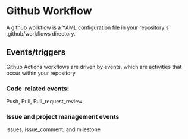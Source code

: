 # Github Workflow
A github workflow is a YAML configuration file in your repository's .github/workflows directory. 


## Events/triggers
Github Actions workflows are driven by events, which are activities that occur within your repository. 

### Code-related events: 
Push, Pull, Pull_request_review

### Issue and project management events 
issues, issue_comment, and milestone
